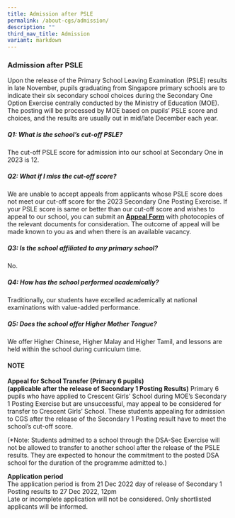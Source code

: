 ```yaml
---
title: Admission after PSLE
permalink: /about-cgs/admission/
description: ""
third_nav_title: Admission
variant: markdown
---
```

### **Admission after PSLE**
Upon the release of the Primary School Leaving Examination (PSLE) results in late November, pupils graduating from Singapore primary schools are to indicate their six secondary school choices during the Secondary One Option Exercise centrally conducted by the Ministry of Education (MOE). The posting will be processed by MOE based on pupils’ PSLE score and choices, and the results are usually out in mid/late December each year.

##### **Q1: What is the school’s cut-off PSLE?**
The cut-off PSLE score for admission into our school at Secondary One in 2023 is 12.

##### **Q2: What if I miss the cut-off score?**
We are unable to accept appeals from applicants whose PSLE score does not meet our cut-off score for the 2023 Secondary One Posting Exercise. If your PSLE score is same or better than our cut-off score and wishes to appeal to our school, you can submit an&nbsp;**[Appeal Form](https://form.gov.sg/655c61bdb6f4b70012408d6e)**&nbsp;with photocopies of the relevant documents for consideration. The outcome of appeal will be made known to you as and when there is an available vacancy.

##### **Q3: Is the school affiliated to any primary school?**
No.

##### **Q4: How has the school performed academically?**
Traditionally, our students have excelled academically at national examinations with value-added performance.

##### **Q5: Does the school offer Higher Mother Tongue?**
We offer Higher Chinese, Higher Malay and Higher Tamil, and lessons are held within the school during curriculum time.

#### **NOTE**
**Appeal for School Transfer (Primary 6 pupils)<br>
(applicable after the release of Secondary 1 Posting Results)**
Primary 6 pupils who have applied to Crescent Girls’ School during MOE’s Secondary 1 Posting Exercise but are unsuccessful, may appeal to be considered for transfer to Crescent Girls’ School. These students appealing for admission to CGS after the release of the Secondary 1 Posting result have to meet the school’s cut-off score.

(\*Note: Students admitted to a school through the DSA-Sec Exercise will not be allowed to transfer to another school after the release of the PSLE results. They are expected to honour the commitment to the posted DSA school for the duration of the programme admitted to.)

**Application period**<br>
The application period is from 21 Dec 2022 day of release of Secondary 1 Posting results to 27 Dec 2022, 12pm<br>
Late or incomplete application will not be considered. Only shortlisted applicants will be informed.
